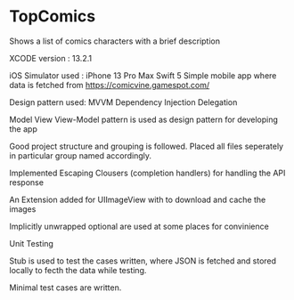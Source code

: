 # TopComics
Shows a list of comics characters with a brief description

XCODE version : 13.2.1

iOS Simulator used : iPhone 13 Pro Max
Swift 5
Simple mobile app where data is fetched from https://comicvine.gamespot.com/

Design pattern used: 
MVVM
Dependency Injection
Delegation

Model View View-Model pattern is used as design pattern for developing the app

Good project structure and grouping is followed. Placed all files seperately in particular group named accordingly.

Implemented Escaping Clousers (completion handlers) for handling the API response

An Extension added for UIImageView with to download and cache the images

Implicitly unwrapped optional are used at some places for convinience


Unit Testing

Stub is used to test the cases written, where JSON is fetched and stored locally to fecth the data while testing.

Minimal test cases are written.
